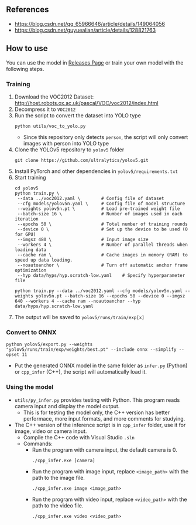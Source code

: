 ## References
- https://blog.csdn.net/qq_65966646/article/details/149064056
- https://blog.csdn.net/guyuealian/article/details/128821763

## How to use
You can use the model in [Releases Page](https://github.com/Leo204-LKY/ped-detect-yolov5/releases) or train your own model with the following steps.

### Training
1. Download the VOC2012 Dataset: http://host.robots.ox.ac.uk/pascal/VOC/voc2012/index.html
2. Decompress it to `VOC2012`
3. Run the script to convert the dataset into YOLO type
   ```shell
   python utils/voc_to_yolo.py
   ```
    - Since this repository only detects `person`, the script will only convert images with person into YOLO type
4. Clone the YOLOv5 repository to `yolov5` folder
   ```shell
   git clone https://github.com/ultralytics/yolov5.git
   ```
5. Install PyTorch and other dependencies in `yolov5/requirements.txt`
6. Start training
   ```shell
   cd yolov5
   python train.py \
    --data ../voc2012.yaml \        # Config file of dataset
    --cfg models/yolov5n.yaml \     # Config file of model structure
    --weights yolov5n.pt \          # Load pre-trained weight file
    --batch-size 16 \               # Number of images used in each iteration
    --epochs 50 \                   # Total number of training rounds
    --device 0 \                    # Set up the device to be used (0 for GPU)
    --imgsz 480 \                   # Input image size
    --workers 4 \                   # Number of parallel threads when loading data
    --cache ram \                   # Cache images in memory (RAM) to speed up data loading.
    --noautoanchor \                # Turn off automatic anchor frame optimization
    --hyp data/hyps/hyp.scratch-low.yaml    # Specify hyperparameter file
   ```
   ```shell
   python train.py --data ../voc2012.yaml --cfg models/yolov5n.yaml --weights yolov5n.pt --batch-size 16 --epochs 50 --device 0 --imgsz 640 --workers 4 --cache ram --noautoanchor --hyp data/hyps/hyp.scratch-low.yaml
   ```
7. The output will be saved to `yolov5/runs/train/exp[x]`

### Convert to ONNX
```shell
python yolov5/export.py --weights "yolov5/runs/train/exp/weights/best.pt" --include onnx --simplify --opset 11
```
- Put the generated ONNX model in the same folder as `infer.py` (Python) or `cpp_infer` (C++), the script will automatically load it.

### Using the model
- `utils/py_infer.py` provides testing with Python. This program reads camera input and display the model output.
    - This is for testing the model only, the C++ version has better performace, more input formats, and more comments for studying.
- The C++ version of the inference script is in `cpp_infer` folder, use it for image, video or camera input.
    - Compile the C++ code with Visual Studio `.sln`
    - Commands:
        - Run the program with camera input, the default camera is 0.
            ```shell
            ./cpp_infer.exe [camera]
            ```
        - Run the program with image input, replace `<image_path>` with the path to the image file.
            ```shell
            ./cpp_infer.exe image <image_path>
            ```
        - Run the program with video input, replace `<video_path>` with the path to the video file.
            ```shell
            ./cpp_infer.exe video <video_path>
            ```
